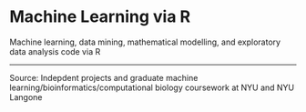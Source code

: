 # Machine Learning via R

Machine learning, data mining, mathematical modelling, and exploratory data analysis code via R 
___________________________________________________________________________________________________________________________________
Source: Indepdent projects and graduate machine learning/bioinformatics/computational biology coursework at NYU and NYU Langone


